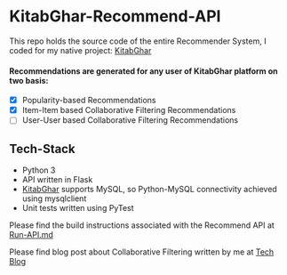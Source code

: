 # KitabGhar-Recommend-API
This repo holds the source code of the entire Recommender System, I coded for my native project: [KitabGhar](https://github.com/jaykay12/KitabGhar)

#### Recommendations are generated for any user of KitabGhar platform on two basis:
- [x] Popularity-based Recommendations
- [x] Item-Item based Collaborative Filtering Recommendations
- [ ] User-User based Collaborative Filtering Recommendations

## Tech-Stack
 - Python 3
 - API written in Flask
 - [KitabGhar](https://github.com/jaykay12/KitabGhar) supports MySQL, so Python-MySQL connectivity achieved using mysqlclient
 - Unit tests written using PyTest

Please find the build instructions associated with the Recommend API at [Run-API.md](Run-API.md)

Please find blog post about Collaborative Filtering written by me at [Tech Blog](https://jaykay12.github.io/tech/)
